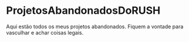 # ProjetosAbandonadosDoRUSH
Aqui estão todos os meus projetos abandonados. Fiquem a vontade para vasculhar e achar coisas legais.
